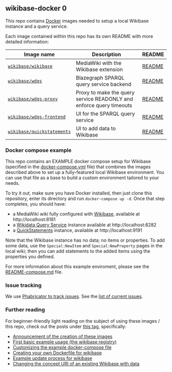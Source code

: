 ## wikibase-docker 0

This repo contains [Docker](https://www.docker.com/) images needed to setup a local Wikibase instance and a query service.

Each image contained within this repo has its own README with more detailed information:

Image name               | Description   | README
------------------------ | ------------- | ----------
[`wikibase/wikibase`](https://hub.docker.com/r/wikibase/wikibase) | MediaWiki with the Wikibase extension| [README](https://github.com/wmde/wikibase-docker/blob/master/wikibase/README.md)
[`wikibase/wdqs`](https://hub.docker.com/r/wikibase/wdqs) | Blazegraph SPARQL query service backend | [README](https://github.com/wmde/wikibase-docker/blob/master/wdqs/README.md)
[`wikibase/wdqs-proxy`](https://hub.docker.com/r/wikibase/wdqs-proxy) | Proxy to make the query service READONLY and enforce query timeouts | [README](https://github.com/wmde/wikibase-docker/blob/master/wdqs-proxy/README.md)
[`wikibase/wdqs-frontend`](https://hub.docker.com/r/wikibase/wdqs-frontend) | UI for the SPARQL query service | [README](https://github.com/wmde/wikibase-docker/blob/master/wdqs-frontend/README.md)
[`wikibase/quickstatements`](https://hub.docker.com/r/wikibase/quickstatements) | UI to add data to Wikibase | [README](https://github.com/wmde/wikibase-docker/blob/master/quickstatements/README.md)

### Docker compose example

This repo contains an EXAMPLE docker compose setup for Wikibase (specified in the [docker-compose.yml](docker-compose.yml) file) that combines the images described above to set up a fully-featured local Wikibase environment. You can use that file as a base to build a custom environment tailored to your needs.

To try it out, make sure you have Docker installed, then just clone this repository, enter its directory and run `docker-compose up -d`. Once that step completes, you should have:
- a MediaWiki wiki fully configured with [Wikibase](https://www.mediawiki.org/wiki/Wikibase), available at http://localhost:8181
- a [Wikidata Query Service](https://www.mediawiki.org/wiki/Wikidata_Query_Service) instance available at http://localhost:8282
- a [QuickStatements](https://www.wikidata.org/wiki/Help:QuickStatements) instance, available at http://localhost:9191

Note that the Wikibase instance has no data; no items or properties. To add some data, use the `Special:NewItem` and `Special:NewProperty` pages in the local wiki; then you can add statements to the added items using the properties you defined.

For more information about this example enviroment, please see the [README-compose.md](https://github.com/wmde/wikibase-docker/blob/master/README-compose.md) file.

### Issue tracking

We use [Phabricator to track
issues](https://phabricator.wikimedia.org/maniphest/task/edit/form/1/?projects=wikibase-containers). See the [list of current issues](https://phabricator.wikimedia.org/maniphest/?project=wikibase-containers&statuses=open&group=none&order=newest#R).

### Further reading

For beginner-friendly light reading on the subject of using these images / this repo, check out the posts under [this tag](https://addshore.com/tag/wikibase-docker/), specifically:
 - [Announcement of the creation of these images](https://addshore.com/2017/12/wikibase-docker-images/)
 - [First basic example usage (the wikibase registry)](https://addshore.com/2018/04/wikibase-of-wikibases/)
 - [Customizing the example docker-compose file](https://addshore.com/2018/06/customizing-wikibase-config-in-the-docker-compose-example/)
 - [Creating your own Dockerfile for wikibase](https://addshore.com/2019/02/creating-a-dockerfile-for-the-wikibase-registry/)
 - [Example update process for wikibase](https://addshore.com/2019/01/wikibase-docker-mediawiki-wikibase-update/)
 - [Changing the concept URI of an existing Wikibase with data](https://addshore.com/2019/11/changing-the-concept-uri-of-an-existing-wikibase-with-data/)
